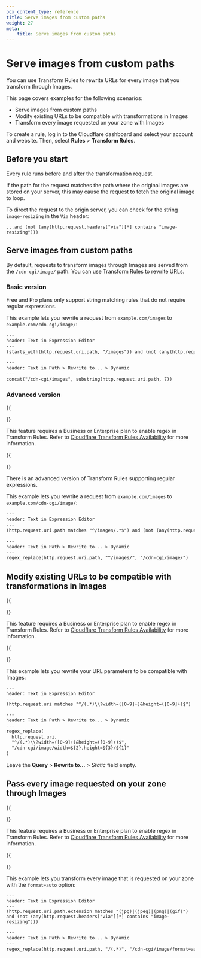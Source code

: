 ```yaml
---
pcx_content_type: reference
title: Serve images from custom paths
weight: 27
meta:
    title: Serve images from custom paths
---
```


# Serve images from custom paths

You can use Transform Rules to rewrite URLs for every image that you transform through Images.

This page covers examples for the following scenarios:

- Serve images from custom paths
- Modify existing URLs to be compatible with transformations in Images
- Transform every image requested on your zone with Images

To create a rule, log in to the Cloudflare dashboard and select your account and website. Then, select **Rules** > **Transform Rules**.

## Before you start

Every rule runs before and after the transformation request.

If the path for the request matches the path where the original images are stored on your server, this may cause the request to fetch the original image to loop.

To direct the request to the origin server, you can check for the string `image-resizing` in the `Via` header:

`...and (not (any(http.request.headers["via"][*] contains "image-resizing")))`

## Serve images from custom paths

By default, requests to transform images through Images are served from the `/cdn-cgi/image/` path.
You can use Transform Rules to rewrite URLs.

### Basic version

Free and Pro plans only support string matching rules that do not require regular expressions.

This example lets you rewrite a request from `example.com/images` to `example.com/cdn-cgi/image/`:

```txt
---
header: Text in Expression Editor
---
(starts_with(http.request.uri.path, "/images")) and (not (any(http.request.headers["via"][*] contains "image-resizing")))
```

```txt
---
header: Text in Path > Rewrite to... > Dynamic
---
concat("/cdn-cgi/images", substring(http.request.uri.path, 7))
```

### Advanced version

{{<Aside type="note">}}

This feature requires a Business or Enterprise plan to enable regex in Transform Rules. Refer to [Cloudflare Transform Rules Availability](/rules/transform/#availability) for more information.

{{</Aside>}}

There is an advanced version of Transform Rules supporting regular expressions.

This example lets you rewrite a request from `example.com/images` to `example.com/cdn-cgi/image/`:

```txt
---
header: Text in Expression Editor
---
(http.request.uri.path matches "^/images/.*$") and (not (any(http.request.headers["via"][*] contains "image-resizing")))
```

```txt
---
header: Text in Path > Rewrite to... > Dynamic
---
regex_replace(http.request.uri.path, "^/images/", "/cdn-cgi/image/")
```

## Modify existing URLs to be compatible with transformations in Images

{{<Aside type="note">}}

This feature requires a Business or Enterprise plan to enable regex in Transform Rules. Refer to [Cloudflare Transform Rules Availability](/rules/transform/#availability) for more information.

{{</Aside>}}

This example lets you rewrite your URL parameters to be compatible with Images:

```
---
header: Text in Expression Editor
---
(http.request.uri matches "^/(.*)\\?width=([0-9]+)&height=([0-9]+)$")
```

```txt
---
header: Text in Path > Rewrite to... > Dynamic
---
regex_replace(
  http.request.uri,
  "^/(.*)\\?width=([0-9]+)&height=([0-9]+)$",
  "/cdn-cgi/image/width=${2},height=${3}/${1}"
)
```

Leave the **Query** > **Rewrite to...** > *Static* field empty.

## Pass every image requested on your zone through Images

{{<Aside type="note">}}

This feature requires a Business or Enterprise plan to enable regex in Transform Rules. Refer to [Cloudflare Transform Rules Availability](/rules/transform/#availability) for more information.

{{</Aside>}}

This example lets you transform every image that is requested on your zone with the `format=auto` option:

```
---
header: Text in Expression Editor
---
(http.request.uri.path.extension matches "(jpg)|(jpeg)|(png)|(gif)") and (not (any(http.request.headers["via"][*] contains "image-resizing")))
```

```txt
---
header: Text in Path > Rewrite to... > Dynamic
---
regex_replace(http.request.uri.path, "/(.*)", "/cdn-cgi/image/format=auto/${1}")
```
